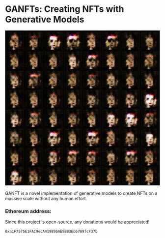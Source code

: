 # GANFTs: Creating NFTs with Generative Models
![grid](media/nftgrid.gif)

GANFT is a novel implementation of generative models to create NFTs on a massive scale without any human effort.



### Ethereum address:
Since this project is open-source, any donations would be appreciated!
```
0xa1F7575E1FAC9ecA41989bAE8B83Eb6789fcF37b
```
